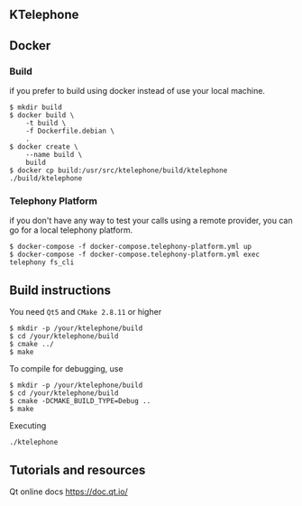KTelephone
----------------------

## Docker

### Build

if you prefer to build using docker instead of use your local machine.

```
$ mkdir build
$ docker build \
    -t build \
    -f Dockerfile.debian \
    .
$ docker create \
    --name build \
    build
$ docker cp build:/usr/src/ktelephone/build/ktelephone ./build/ktelephone
```

### Telephony Platform

if you don't have any way to test your calls using a remote provider, you can go for a local telephony platform.

```
$ docker-compose -f docker-compose.telephony-platform.yml up
$ docker-compose -f docker-compose.telephony-platform.yml exec telephony fs_cli
```

## Build instructions

You need `Qt5` and `CMake 2.8.11` or higher

```
$ mkdir -p /your/ktelephone/build
$ cd /your/ktelephone/build
$ cmake ../
$ make
```

To compile for debugging, use

```
$ mkdir -p /your/ktelephone/build
$ cd /your/ktelephone/build
$ cmake -DCMAKE_BUILD_TYPE=Debug ..
$ make
```

Executing

```
./ktelephone
```

## Tutorials and resources

Qt online docs
https://doc.qt.io/
